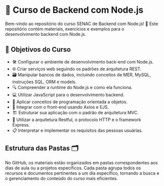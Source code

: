 # 🚀 Curso de Backend com Node.js

Bem-vindo ao repositório do curso SENAC de Backend com Node.js! 🎉 Este repositório contém materiais, exercícios e exemplos para o desenvolvimento backend com Node.js.

## 🎯 Objetivos do Curso

- 🛠️ Configurar o ambiente de desenvolvimento back-end com Node.js.
- 🌐 Criar serviços web seguindo os padrões de arquitetura REST.
- 🗃️ Manipular bancos de dados, incluindo conceitos de MER, MySQL, instruções SQL, ORM e models.
- 🔍 Compreender a runtime do Node.js e como ela funciona.
- 💻 Utilizar JavaScript para o desenvolvimento backend.
- 🧩 Aplicar conceitos de programação orientada a objetos.
- 🔗 Integrar com o front-end usando Axios e EJS.
- 🏗️ Estruturar sua aplicação com o padrão de arquitetura MVC.
- 🌟 Utilizar a arquitetura Restful, o protocolo HTTP e o framework Express.
- 📋 Interpretar e implementar os requisitos das pessoas usuárias.


## Estrutura das Pastas 🗂️
No GitHub, os materiais estão organizados em pastas correspondentes aos dias de aula ou a projetos específicos. Cada pasta agrupa todos os recursos e documentos pertinentes a um dia específico, tornando a busca e o gerenciamento do conteúdo do curso mais eficientes.



